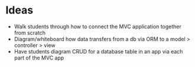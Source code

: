 # Ideas

- Walk students through how to connect the MVC application together from scratch
- Diagram/whiteboard how data transfers from a db via ORM to a model > controller > view
- Have students diagram CRUD for a database table in an app via each part of the MVC app
